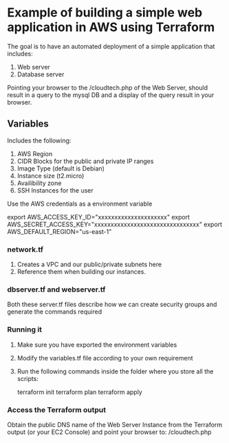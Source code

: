 # Example of building a simple web application in AWS using Terraform

The goal is to have an automated deployment of a simple application that includes:
1. Web server
2. Database server

Pointing your browser to the <public DNS address>/cloudtech.php of the
Web Server, should result in a query to the mysql DB and a display of
the query result in your browser.

## Variables
Includes the following:

1. AWS Region
2. CIDR Blocks for the public and private IP ranges
3. Image Type (default is Debian)
4. Instance size (t2.micro)
5. Availibility zone
6. SSH Instances for the user

Use the AWS credentials as a environment variable

export AWS_ACCESS_KEY_ID="xxxxxxxxxxxxxxxxxxxxx"
export AWS_SECRET_ACCESS_KEY="xxxxxxxxxxxxxxxxxxxxxxxxxxxxxxxx"
export AWS_DEFAULT_REGION="us-east-1"

### network.tf
1. Creates a VPC and our public/private subnets here
2. Reference them when building our instances.

### dbserver.tf and webserver.tf
Both these server.tf files describe how we can create security groups and generate the commands required

### Running it
1. Make sure you have exported the environment variables
2. Modify the variables.tf file according to your own requirement
3. Run the following commands inside the folder where you store all the scripts:

	terraform init
	terraform plan 
	terraform apply

### Access the Terraform output
Obtain the public DNS name of the Web Server Instance from
the Terraform output (or your EC2 Console) and point your browser to:
  <web-server-dns-name>/cloudtech.php

